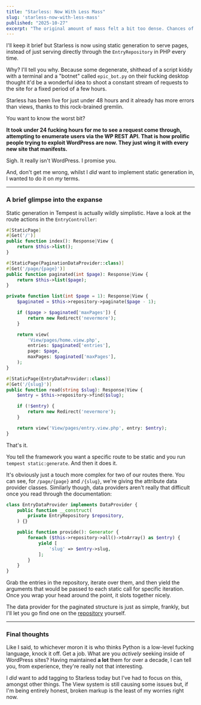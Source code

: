 ```yaml
---
title: "Starless: Now With Less Mass"
slug: 'starless-now-with-less-mass'
published: "2025-10-27"
excerpt: "The original amount of mass felt a bit too dense. Chances of spaghettification whilst reading have now been reduced to only around 14%."
---
```


I'll keep it brief but Starless is now using static generation to serve pages, instead of just serving directly through 
the `EntryRepository` in PHP every time.

Why? I'll tell you why. Because some degenerate, shithead of a script kiddy with a terminal and a "botnet" called 
`epic_bot.py` on their fucking desktop thought it'd be a wonderful idea to shoot a constant stream of requests to the 
site for a fixed period of a few hours.

Starless has been live for just under 48 hours and it already has more errors than views, thanks to this rock-brained 
gremlin.

You want to know the worst bit?

**It took under 24 fucking hours for me to see a request come through, attempting to enumerate users via the WP REST 
API. That is how prolific people trying to exploit WordPress are now. They just wing it with every new site that 
manifests.**

Sigh. It really isn't WordPress. I promise you.

And, don't get me wrong, whilst I _did_ want to implement static generation in, I wanted to do it on _my_ terms.

-----

### A brief glimpse into the expanse

Static generation in Tempest is actually wildly simplistic. Have a look at the route actions in the `EntryController`:

```php
#[StaticPage]
#[Get('/')]
public function index(): Response|View {
	return $this->list();
}

#[StaticPage(PaginationDataProvider::class)]
#[Get('/page/{page}')]
public function paginated(int $page): Response|View {
	return $this->list($page);
}

private function list(int $page = 1): Response|View {
	$paginated = $this->repository->paginate($page - 1);

	if ($page > $paginated['maxPages']) {
		return new Redirect('nevermore');
	}

	return view(
		'View/pages/home.view.php',
		entries: $paginated['entries'],
		page: $page,
		maxPages: $paginated['maxPages'],
	);
}

#[StaticPage(EntryDataProvider::class)]
#[Get('/{slug}')]
public function read(string $slug): Response|View {
	$entry = $this->repository->find($slug);

	if (!$entry) {
		return new Redirect('nevermore');
	}

	return view('View/pages/entry.view.php', entry: $entry);
}
```

That's it.

You tell the framework you want a specific route to be static and you run `tempest static:generate`. And then it does 
it.

It's obviously just a touch more complex for two of our routes there. You can see, for `/page/{page}` and `/{slug}`, 
we're giving the attribute data provider classes. Similarly though, data providers aren't really that difficult once 
you read through the documentation:

```php
class EntryDataProvider implements DataProvider {
	public function __construct(
		private EntryRepository $repository,
	) {}

	public function provide(): Generator {
	    foreach ($this->repository->all()->toArray() as $entry) {
			yield [
				'slug' => $entry->slug,
			];
		}
	}
}
```

Grab the entries in the repository, iterate over them, and then yield the arguments that would be passed to 
each static call for specific iteration. Once you wrap your head around the point, it slots together nicely.

The data provider for the paginated structure is just as simple, frankly, but I'll let you go find one on the 
[repository](https://github.com/Vyygir/starless) yourself.

-----

### Final thoughts

Like I said, to whichever moron it is who thinks Python is a low-level fucking language, knock it off. Get a job. What 
are you _actively_ seeking inside of WordPress sites? Having maintained **a lot** them for over a decade, I can 
tell you, from experience, they're really not that interesting.

I _did_ want to add tagging to Starless today but I've had to focus on this, amongst other things. The View system is 
still causing some issues but, if I'm being entirely honest, broken markup is the least of my worries right now.
